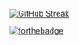[![GitHub Streak](https://github-readme-streak-stats.herokuapp.com?user=XDXD-XDXD&theme=dark&date_format=M%20j%5B%2C%20Y%5D)](https://git.io/streak-stats)

[![forthebadge](https://forthebadge.com/images/badges/60-percent-of-the-time-works-every-time.svg)](https://forthebadge.com)
